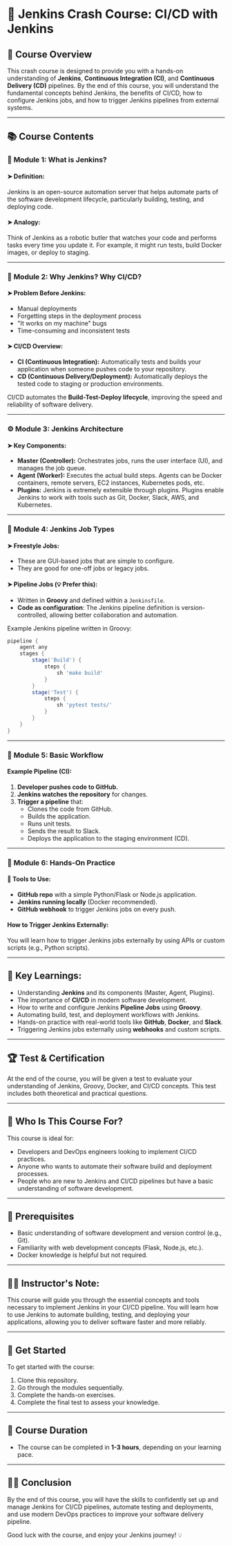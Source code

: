 # 🚀 Jenkins Crash Course: CI/CD with Jenkins

## 📖 Course Overview
This crash course is designed to provide you with a hands-on understanding of **Jenkins**, **Continuous Integration (CI)**, and **Continuous Delivery (CD)** pipelines. By the end of this course, you will understand the fundamental concepts behind Jenkins, the benefits of CI/CD, how to configure Jenkins jobs, and how to trigger Jenkins pipelines from external systems.

---

## 📚 Course Contents

### 🧱 **Module 1: What is Jenkins?**
#### ➤ **Definition:**
Jenkins is an open-source automation server that helps automate parts of the software development lifecycle, particularly building, testing, and deploying code.

#### ➤ **Analogy:**
Think of Jenkins as a robotic butler that watches your code and performs tasks every time you update it. For example, it might run tests, build Docker images, or deploy to staging.

---

### 🧩 **Module 2: Why Jenkins? Why CI/CD?**
#### ➤ **Problem Before Jenkins:**
- Manual deployments
- Forgetting steps in the deployment process
- "It works on my machine" bugs
- Time-consuming and inconsistent tests

#### ➤ **CI/CD Overview:**
- **CI (Continuous Integration):** Automatically tests and builds your application when someone pushes code to your repository.
- **CD (Continuous Delivery/Deployment):** Automatically deploys the tested code to staging or production environments.

CI/CD automates the **Build-Test-Deploy lifecycle**, improving the speed and reliability of software delivery.

---

### ⚙️ **Module 3: Jenkins Architecture**
#### ➤ **Key Components:**
- **Master (Controller):** Orchestrates jobs, runs the user interface (UI), and manages the job queue.
- **Agent (Worker):** Executes the actual build steps. Agents can be Docker containers, remote servers, EC2 instances, Kubernetes pods, etc.
- **Plugins:** Jenkins is extremely extensible through plugins. Plugins enable Jenkins to work with tools such as Git, Docker, Slack, AWS, and Kubernetes.

---

### 🔁 **Module 4: Jenkins Job Types**
#### ➤ **Freestyle Jobs:**
- These are GUI-based jobs that are simple to configure.
- They are good for one-off jobs or legacy jobs.
  
#### ➤ **Pipeline Jobs (💡 Prefer this):**
- Written in **Groovy** and defined within a `Jenkinsfile`.
- **Code as configuration**: The Jenkins pipeline definition is version-controlled, allowing better collaboration and automation.

Example Jenkins pipeline written in Groovy:

```groovy
pipeline {
    agent any
    stages {
        stage('Build') {
            steps {
                sh 'make build'
            }
        }
        stage('Test') {
            steps {
                sh 'pytest tests/'
            }
        }
    }
}
```

---

### 🚀 **Module 5: Basic Workflow**
#### **Example Pipeline (CI):**
1. **Developer pushes code to GitHub.**
2. **Jenkins watches the repository** for changes.
3. **Trigger a pipeline** that:
   - Clones the code from GitHub.
   - Builds the application.
   - Runs unit tests.
   - Sends the result to Slack.
   - Deploys the application to the staging environment (CD).

---

### 🧠 **Module 6: Hands-On Practice**
#### **🔨 Tools to Use:**
- **GitHub repo** with a simple Python/Flask or Node.js application.
- **Jenkins running locally** (Docker recommended).
- **GitHub webhook** to trigger Jenkins jobs on every push.

#### **How to Trigger Jenkins Externally:**
You will learn how to trigger Jenkins jobs externally by using APIs or custom scripts (e.g., Python scripts).

---

## 🔑 Key Learnings:
- Understanding **Jenkins** and its components (Master, Agent, Plugins).
- The importance of **CI/CD** in modern software development.
- How to write and configure Jenkins **Pipeline Jobs** using **Groovy**.
- Automating build, test, and deployment workflows with Jenkins.
- Hands-on practice with real-world tools like **GitHub**, **Docker**, and **Slack**.
- Triggering Jenkins jobs externally using **webhooks** and custom scripts.

---

## 🏆 Test & Certification
At the end of the course, you will be given a test to evaluate your understanding of Jenkins, Groovy, Docker, and CI/CD concepts. This test includes both theoretical and practical questions.

---

## 💬 Who Is This Course For?
This course is ideal for:
- Developers and DevOps engineers looking to implement CI/CD practices.
- Anyone who wants to automate their software build and deployment processes.
- People who are new to Jenkins and CI/CD pipelines but have a basic understanding of software development.

---

## 🚀 Prerequisites
- Basic understanding of software development and version control (e.g., Git).
- Familiarity with web development concepts (Flask, Node.js, etc.).
- Docker knowledge is helpful but not required.

---

## 🧑‍🏫 Instructor's Note:
This course will guide you through the essential concepts and tools necessary to implement Jenkins in your CI/CD pipeline. You will learn how to use Jenkins to automate building, testing, and deploying your applications, allowing you to deliver software faster and more reliably.

---

## 🚀 Get Started
To get started with the course:
1. Clone this repository.
2. Go through the modules sequentially.
3. Complete the hands-on exercises.
4. Complete the final test to assess your knowledge.

---

## 📅 Course Duration
- The course can be completed in **1-3 hours**, depending on your learning pace.

---

## 👨‍💻 Conclusion
By the end of this course, you will have the skills to confidently set up and manage Jenkins for CI/CD pipelines, automate testing and deployments, and use modern DevOps practices to improve your software delivery pipeline.

Good luck with the course, and enjoy your Jenkins journey! 💡

